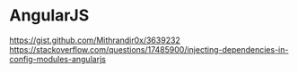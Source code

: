 # AngularJS

<https://gist.github.com/Mithrandir0x/3639232>
<https://stackoverflow.com/questions/17485900/injecting-dependencies-in-config-modules-angularjs>
